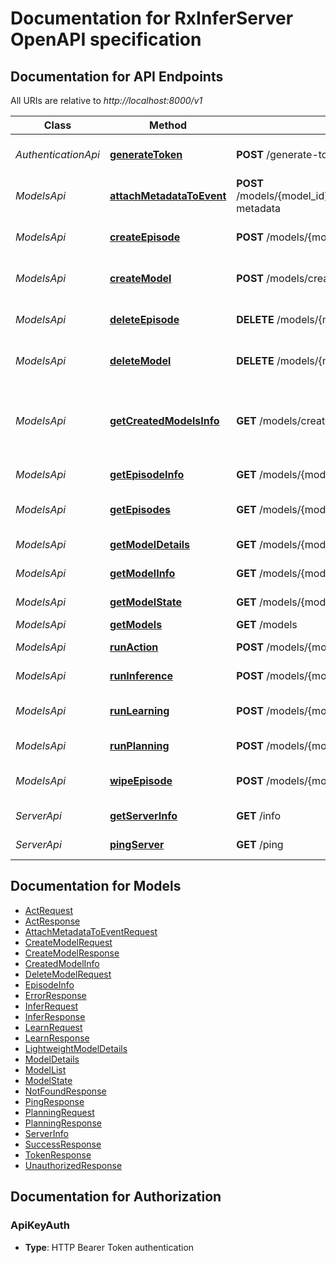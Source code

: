 # Documentation for RxInferServer OpenAPI specification

<a name="documentation-for-api-endpoints"></a>
## Documentation for API Endpoints

All URIs are relative to *http://localhost:8000/v1*

| Class | Method | HTTP request | Description |
|------------ | ------------- | ------------- | -------------|
| *AuthenticationApi* | [**generateToken**](Apis/AuthenticationApi.md#generatetoken) | **POST** /generate-token | Generate authentication token |
| *ModelsApi* | [**attachMetadataToEvent**](Apis/ModelsApi.md#attachmetadatatoevent) | **POST** /models/{model_id}/episodes/{episode_name}/events/{event_id}/attach-metadata | Attach metadata to an event |
*ModelsApi* | [**createEpisode**](Apis/ModelsApi.md#createepisode) | **POST** /models/{model_id}/episodes/{episode_name}/create | Create a new episode for a model |
*ModelsApi* | [**createModel**](Apis/ModelsApi.md#createmodel) | **POST** /models/create | Create a new model instance |
*ModelsApi* | [**deleteEpisode**](Apis/ModelsApi.md#deleteepisode) | **DELETE** /models/{model_id}/episodes/{episode_name}/delete | Delete an episode for a model |
*ModelsApi* | [**deleteModel**](Apis/ModelsApi.md#deletemodel) | **DELETE** /models/{model_id}/delete | Delete a model instance |
*ModelsApi* | [**getCreatedModelsInfo**](Apis/ModelsApi.md#getcreatedmodelsinfo) | **GET** /models/created | Get information about all created models for a specific token |
*ModelsApi* | [**getEpisodeInfo**](Apis/ModelsApi.md#getepisodeinfo) | **GET** /models/{model_id}/episodes/{episode_name} | Get episode information |
*ModelsApi* | [**getEpisodes**](Apis/ModelsApi.md#getepisodes) | **GET** /models/{model_id}/episodes | Get all episodes for a model |
*ModelsApi* | [**getModelDetails**](Apis/ModelsApi.md#getmodeldetails) | **GET** /models/{model_name}/details | Get model details |
*ModelsApi* | [**getModelInfo**](Apis/ModelsApi.md#getmodelinfo) | **GET** /models/{model_id}/info | Get model information |
*ModelsApi* | [**getModelState**](Apis/ModelsApi.md#getmodelstate) | **GET** /models/{model_id}/state | Get the state of a model |
*ModelsApi* | [**getModels**](Apis/ModelsApi.md#getmodels) | **GET** /models | Get models |
*ModelsApi* | [**runAction**](Apis/ModelsApi.md#runaction) | **POST** /models/{model_id}/act | Run action on a model |
*ModelsApi* | [**runInference**](Apis/ModelsApi.md#runinference) | **POST** /models/{model_id}/infer | Run inference on a model |
*ModelsApi* | [**runLearning**](Apis/ModelsApi.md#runlearning) | **POST** /models/{model_id}/learn | Learn from previous observations |
*ModelsApi* | [**runPlanning**](Apis/ModelsApi.md#runplanning) | **POST** /models/{model_id}/plan | Run planning on a model |
*ModelsApi* | [**wipeEpisode**](Apis/ModelsApi.md#wipeepisode) | **POST** /models/{model_id}/episodes/{episode_name}/wipe | Wipe all events from an episode |
| *ServerApi* | [**getServerInfo**](Apis/ServerApi.md#getserverinfo) | **GET** /info | Get server information |
*ServerApi* | [**pingServer**](Apis/ServerApi.md#pingserver) | **GET** /ping | Health check endpoint |


<a name="documentation-for-models"></a>
## Documentation for Models

 - [ActRequest](./Models/ActRequest.md)
 - [ActResponse](./Models/ActResponse.md)
 - [AttachMetadataToEventRequest](./Models/AttachMetadataToEventRequest.md)
 - [CreateModelRequest](./Models/CreateModelRequest.md)
 - [CreateModelResponse](./Models/CreateModelResponse.md)
 - [CreatedModelInfo](./Models/CreatedModelInfo.md)
 - [DeleteModelRequest](./Models/DeleteModelRequest.md)
 - [EpisodeInfo](./Models/EpisodeInfo.md)
 - [ErrorResponse](./Models/ErrorResponse.md)
 - [InferRequest](./Models/InferRequest.md)
 - [InferResponse](./Models/InferResponse.md)
 - [LearnRequest](./Models/LearnRequest.md)
 - [LearnResponse](./Models/LearnResponse.md)
 - [LightweightModelDetails](./Models/LightweightModelDetails.md)
 - [ModelDetails](./Models/ModelDetails.md)
 - [ModelList](./Models/ModelList.md)
 - [ModelState](./Models/ModelState.md)
 - [NotFoundResponse](./Models/NotFoundResponse.md)
 - [PingResponse](./Models/PingResponse.md)
 - [PlanningRequest](./Models/PlanningRequest.md)
 - [PlanningResponse](./Models/PlanningResponse.md)
 - [ServerInfo](./Models/ServerInfo.md)
 - [SuccessResponse](./Models/SuccessResponse.md)
 - [TokenResponse](./Models/TokenResponse.md)
 - [UnauthorizedResponse](./Models/UnauthorizedResponse.md)


<a name="documentation-for-authorization"></a>
## Documentation for Authorization

<a name="ApiKeyAuth"></a>
### ApiKeyAuth

- **Type**: HTTP Bearer Token authentication

